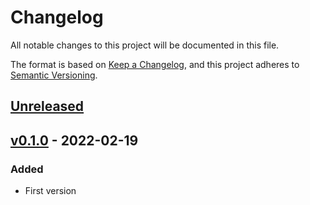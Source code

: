 # Changelog

All notable changes to this project will be documented in this file.

The format is based on [Keep a Changelog](https://keepachangelog.com/en/1.0.0/),
and this project adheres to [Semantic Versioning](https://semver.org/spec/v2.0.0.html).


## [Unreleased]

## [v0.1.0] - 2022-02-19

### Added

- First version

[Unreleased]: https://github.com/Foo-x/react-container/compare/v0.1.0...HEAD
[v0.1.0]: https://github.com/Foo-x/react-container/releases/tag/v0.1.0
